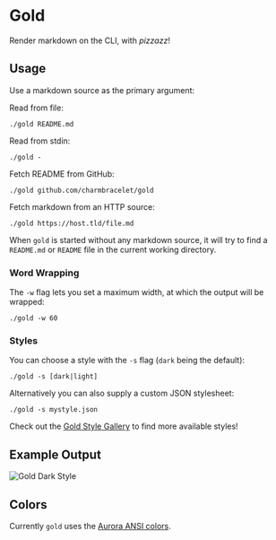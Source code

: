 # Gold

Render markdown on the CLI, with _pizzazz_!

## Usage

Use a markdown source as the primary argument:

Read from file:
```
./gold README.md
```

Read from stdin:
```
./gold -
```

Fetch README from GitHub:
```
./gold github.com/charmbracelet/gold
```

Fetch markdown from an HTTP source:
```
./gold https://host.tld/file.md
```

When `gold` is started without any markdown source, it will try to find a
`README.md` or `README` file in the current working directory.

### Word Wrapping

The `-w` flag lets you set a maximum width, at which the output will be wrapped:
```
./gold -w 60
```

### Styles

You can choose a style with the `-s` flag (`dark` being the default):
```
./gold -s [dark|light]
```

Alternatively you can also supply a custom JSON stylesheet:
```
./gold -s mystyle.json
```

Check out the [Gold Style Gallery](https://github.com/charmbracelet/gold/blob/master/styles/gallery/README.md)
to find more available styles!

## Example Output

![Gold Dark Style](https://github.com/charmbracelet/gold/raw/master/styles/gallery/dark.png)

## Colors

Currently `gold` uses the [Aurora ANSI colors](https://godoc.org/github.com/logrusorgru/aurora#Index).
